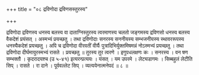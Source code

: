 +++
title = "०८ द्रविणोदा द्रविणसस्तुरस्य"

+++

द्रविणोदा द्रविणस्य धनस्य बलस्य वा दाताग्निस्तुरस्य त्वरमाणस्य चलतो जङ्गमस्य द्रविणसो धनस्य बलस्य वैकदेशं प्रयंसत् । अस्मभ्यं प्रयच्छतु । तथा द्रविणोदाः सनरस्य सननीयस्य सम्भजनीयस्य स्थावररूपस्य धनस्यैकदेशं प्रयच्छतु । अपि च द्रविणोदा वीरवतीं वीर्यैः पुत्रादिभिर्युक्तमिषमन्नं नोऽस्मभ्यं प्रयच्छतु । तथा द्रविणोदा दीर्घमायुरस्मभ्यं रासते । प्रयच्छतु ॥ तुरस्य तुर त्वरणे । इगुपधलक्षणः कः । सनरस्य । वन षण सम्भक्तौ । कृदरादयश्च (उ ५-४१) इत्यरन्प्रत्ययः । यंसत् । यम उपरमे । लेट्यडागमः । सिब्बहुलं लेटीति सिप् । रासते । रा दाने । पूर्ववल्लेट सिप् । व्यत्ययेनात्मनेपदं ॥ ८ ॥